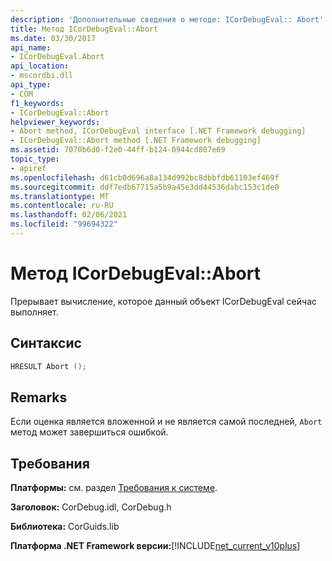 ```yaml
---
description: 'Дополнительные сведения о методе: ICorDebugEval:: Abort'
title: Метод ICorDebugEval::Abort
ms.date: 03/30/2017
api_name:
- ICorDebugEval.Abort
api_location:
- mscordbi.dll
api_type:
- COM
f1_keywords:
- ICorDebugEval::Abort
helpviewer_keywords:
- Abort method, ICorDebugEval interface [.NET Framework debugging]
- ICorDebugEval::Abort method [.NET Framework debugging]
ms.assetid: 7070b6d0-f2e0-44ff-b124-0944cd807e69
topic_type:
- apiref
ms.openlocfilehash: d61cb0d696a8a134d992bc8dbbfdb61103ef469f
ms.sourcegitcommit: ddf7edb67715a5b9a45e3dd44536dabc153c1de0
ms.translationtype: MT
ms.contentlocale: ru-RU
ms.lasthandoff: 02/06/2021
ms.locfileid: "99694322"
---
```

# <a name="icordebugevalabort-method"></a>Метод ICorDebugEval::Abort

Прерывает вычисление, которое данный объект ICorDebugEval сейчас выполняет.  
  
## <a name="syntax"></a>Синтаксис  
  
```cpp  
HRESULT Abort ();  
```  
  
## <a name="remarks"></a>Remarks  

 Если оценка является вложенной и не является самой последней, `Abort` метод может завершиться ошибкой.  
  
## <a name="requirements"></a>Требования  

 **Платформы:** см. раздел [Требования к системе](../../get-started/system-requirements.md).  
  
 **Заголовок:** CorDebug.idl, CorDebug.h  
  
 **Библиотека:** CorGuids.lib  
  
 **Платформа .NET Framework версии:**[!INCLUDE[net_current_v10plus](../../../../includes/net-current-v10plus-md.md)]

